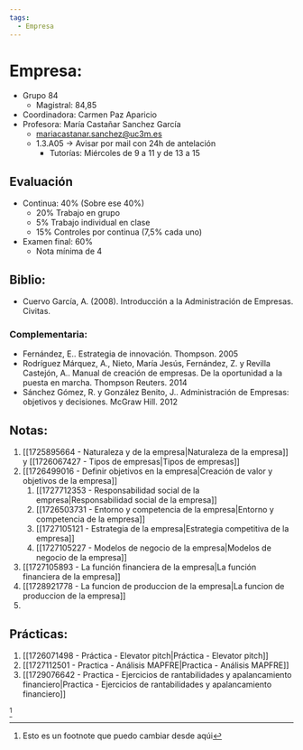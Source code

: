 ```yaml
---
tags:
  - Empresa
---
```

# Empresa:
+ Grupo 84
	+ Magistral: 84,85
+ Coordinadora: Carmen Paz Aparicio
+ Profesora: María Castañar Sanchez García
	+ mariacastanar.sanchez@uc3m.es
	+ 1.3.A05 → Avisar por mail con 24h de antelación
		+ Tutorías: Miércoles de 9 a 11 y de 13 a 15

## Evaluación
+ Continua: 40%
	(Sobre ese 40%)
	+ 20% Trabajo en grupo
	+ 5% Trabajo individual en clase
	+ 15% Controles por continua (7,5% cada uno)
+ Examen final: 60%
	+ Nota mínima de 4

## Biblio: 
+  Cuervo García, A. (2008). Introducción a la Administración de Empresas. Civitas.
### Complementaria: 
- Fernández, E.. Estrategia de innovación. Thompson. 2005
- Rodríguez Márquez, A., Nieto, María Jesús, Fernández, Z. y Revilla Castejón, A.. Manual de creación de empresas. De la oportunidad a la puesta en marcha. Thompson Reuters. 2014
- Sánchez Gómez, R. y González Benito, J.. Administración de Empresas: objetivos y decisiones. McGraw Hill. 2012
## Notas: 
1.  [[1725895664 - Naturaleza y de la empresa|Naturaleza de la empresa]] y [[1726067427 - Tipos de empresas|Tipos de empresas]] 
2. [[1726499016 - Definir objetivos en la empresa|Creación de valor y objetivos de la empresa]]
	1. [[1727712353 - Responsabilidad social de la empresa|Responsabilidad social de la empresa]]
	2. [[1726503731 - Entorno y competencia de la empresa|Entorno y competencia de la empresa]]
	3. [[1727105121 - Estrategia de la empresa|Estrategia competitiva de la empresa]]
	4. [[1727105227 - Modelos de negocio de la empresa|Modelos de negocio de la empresa]]
3. [[1727105893 - La función financiera de la empresa|La función financiera de la empresa]]
4. [[1728921778 - La funcion de produccion de la empresa|La funcion de produccion de la empresa]]
5. 
## Prácticas:
1. [[1726071498 - Práctica - Elevator pitch|Práctica - Elevator pitch]]
2. [[1727112501 - Practica - Análisis MAPFRE|Practica - Análisis MAPFRE]]
3. [[1729076642 - Practica - Ejercicios de rantabilidades y apalancamiento financiero|Practica - Ejercicios de rantabilidades y apalancamiento financiero]]

[^1]

[^1]: Esto es un footnote que puedo cambiar desde aqúi
